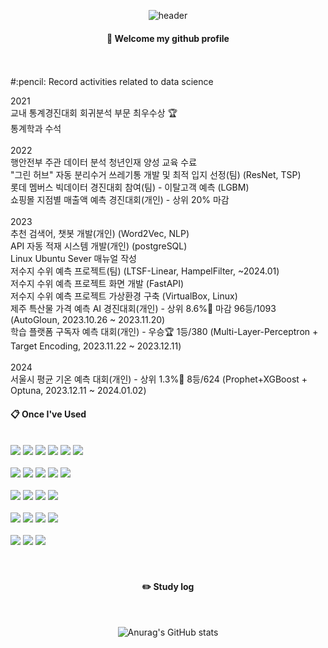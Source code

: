 <div align="center"> 
  
![header](https://capsule-render.vercel.app/api?type=waving&color=87CEEB&height=200&section=header&text=Data%20Science&fontColor=fffdf3&fontSize=50&animation=fadeIn&fontAlignY=55&desc=%20&descAlignY=62&descAlign=62)
  
####  :wave: Welcome my github profile

  
 <br/>
 <br/>

  <div align="left">
  #:pencil: Record activities related to data science</span>
  
  2021
   <br/>
  교내 통계경진대회 회귀분석 부문 최우수상 :trophy:
   <br/>
  통계학과 수석
   <br/>
   <br/>
  2022
   <br/>
  행안전부 주관 데이터 분석 청년인재 양성 교육 수료
   <br/>
  "그린 허브" 자동 분리수거 쓰레기통 개발 및 최적 입지 선정(팀) (ResNet, TSP)
   <br/>
  롯데 멤버스 빅데이터 경진대회 참여(팀) - 이탈고객 예측 (LGBM)
   <br/>
  쇼핑몰 지점별 매출액 예측 경진대회(개인) - 상위 20% 마감
   <br/>
   <br/>
  2023
   <br/>
  추천 검색어, 챗봇 개발(개인) (Word2Vec, NLP)
   <br/>
  API 자동 적재 시스템 개발(개인) (postgreSQL)
   <br/>
  Linux Ubuntu Sever 매뉴얼 작성
   <br/>
  저수지 수위 예측 프로젝트(팀) (LTSF-Linear, HampelFilter, ~2024.01)
   <br/>
  저수지 수위 예측 프로젝트 화면 개발 (FastAPI)
   <br/>
  저수지 수위 예측 프로젝트 가상환경 구축 (VirtualBox, Linux)
   <br/>
  제주 특산물 가격 예측 AI 경진대회(개인) - 상위 8.6%🥉 마감 96등/1093 (AutoGloun, 2023.10.26 ~ 2023.11.20)
   <br/>
  학습 플랫폼 구독자 예측 대회(개인) - 우승🏆 1등/380 (Multi-Layer-Perceptron + Target Encoding, 2023.11.22 ~ 2023.12.11)
   <br/>
   <br/>
  2024
   <br/>
  서울시 평균 기온 예측 대회(개인) - 상위 1.3%🥇 8등/624 (Prophet+XGBoost + Optuna, 2023.12.11 ~ 2024.01.02)
    
  ####  :clipboard: Once I've Used 
    
   <br/>
    
  <img src="https://img.shields.io/badge/Python-3776AB?style=for-the-badge&logo=VisualStudioCode&logoColor=white">
  <img src="https://img.shields.io/badge/PyTorch-EE4C2C?style=for-the-badge&logo=VisualStudioCode&logoColor=white">
  <img src="https://img.shields.io/badge/TensorFlow-FF6F00?style=for-the-badge&logo=VisualStudioCode&logoColor=white">
  <img src="https://img.shields.io/badge/Keras-D00000?style=for-the-badge&logo=VisualStudioCode&logoColor=white">
  <img src="https://img.shields.io/badge/pandas-150458?style=for-the-badge&logo=VisualStudioCode&logoColor=white">
  <img src="https://img.shields.io/badge/FastAPI-009688?style=for-the-badge&logo=VisualStudioCode&logoColor=white">
   <br/>
   <br/>
  <img src="https://img.shields.io/badge/DBeaver-382923?style=for-the-badge&logo=VisualStudioCode&logoColor=white">
  <img src="https://img.shields.io/badge/PostgreSQL-4169E1?style=for-the-badge&logo=VisualStudioCode&logoColor=white">
  <img src="https://img.shields.io/badge/MariaDB-003545?style=for-the-badge&logo=VisualStudioCode&logoColor=white">
  <img src="https://img.shields.io/badge/Oracle-F80000?style=for-the-badge&logo=Oracle&logoColor=white"> 
  <img src="https://img.shields.io/badge/MySQL-4479A1?style=for-the-badge&logo=MySQL&logoColor=white">
   <br/>
   <br/>
  <img src="https://img.shields.io/badge/Git-F05032?style=for-the-badge&logo=VisualStudioCode&logoColor=white">
  <img src="https://img.shields.io/badge/github-181717?style=for-the-badge&logo=github&logoColor=white">
  <img src="https://img.shields.io/badge/PyCharm-000000?style=for-the-badge&logo=VisualStudioCode&logoColor=white">
  <img src="https://img.shields.io/badge/VSCode-007ACC?style=for-the-badge&logo=VisualStudioCode&logoColor=white">
   <br/>
   <br/>
  <img src="https://img.shields.io/badge/Slack-4A154B?style=for-the-badge&logo=VisualStudioCode&logoColor=white">
  <img src="https://img.shields.io/badge/FileZilla-BF0000?style=for-the-badge&logo=VisualStudioCode&logoColor=white">
  <img src="https://img.shields.io/badge/Sourcetree-0052CC?style=for-the-badge&logo=VisualStudioCode&logoColor=white">
  <img src="https://img.shields.io/badge/VirtualBox-183A61?style=for-the-badge&logo=VisualStudioCode&logoColor=white">
   <br/>
   <br/>
  <img src="https://img.shields.io/badge/Linux-FCC624?style=for-the-badge&logo=VisualStudioCode&logoColor=white">
  <img src="https://img.shields.io/badge/LinuxServer-DA3B8A?style=for-the-badge&logo=VisualStudioCode&logoColor=white">
  <img src="https://img.shields.io/badge/Ubuntu-E95420?style=for-the-badge&logo=VisualStudioCode&logoColor=white">
  </div>
   <br/>
   <br/>
 
#### :pencil2: Study log
 
  <br/>
  
![Anurag's GitHub stats](https://github-readme-stats.vercel.app/api?username=BOKZA&show_icons=true&theme=shadow_green)
</div>
